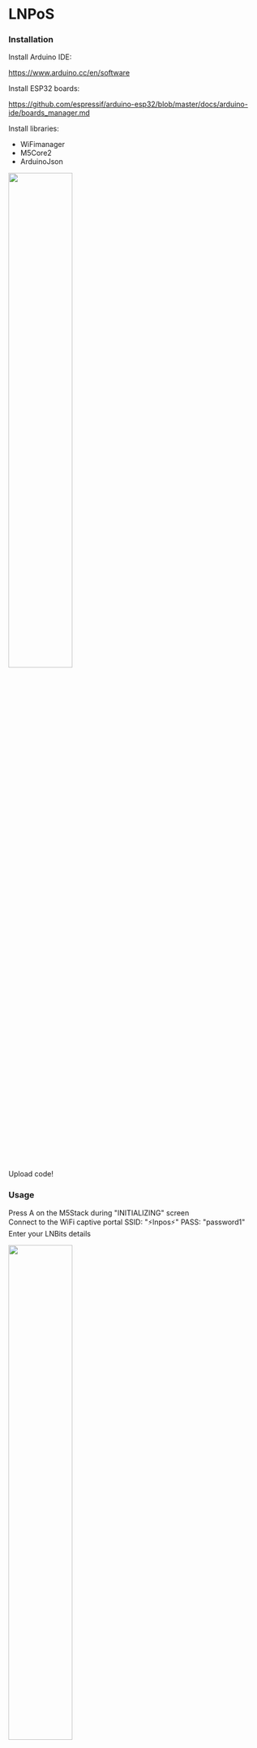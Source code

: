 
# LNPoS

### Installation

Install Arduino IDE: 

https://www.arduino.cc/en/software

Install ESP32 boards: 

https://github.com/espressif/arduino-esp32/blob/master/docs/arduino-ide/boards_manager.md

Install libraries:
- WiFimanager
- M5Core2
- ArduinoJson

<img src="https://i.imgur.com/KEg2QsN.png" width="50%">

Upload code!

### Usage

Press A on the M5Stack during "INITIALIZING" screen<br/>
Connect to the WiFi captive portal SSID: "⚡lnpos⚡" PASS: "password1"<br/>
Enter your LNBits details<br/>

<img src="https://i.imgur.com/QIilvsM.png" width="50%">

### <a href="https://github.com/arcbtc/M5StackSats">Old version</a>

